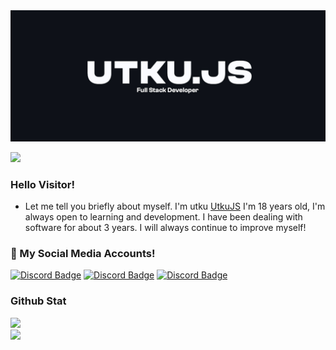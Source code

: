 <img src="https://github.com/UtkuJS/UtkuJS/blob/main/banner.jpg">

<img src="https://raw.githubusercontent.com/iampavangandhi/iampavangandhi/master/gifs/Hi.gif" width="30px"> <h3>Hello Visitor!</h3> 
- Let me tell you briefly about myself. I'm utku [UtkuJS](https://github.com/UtkuJS) I'm 18 years old, I'm always open to learning and development.
I have been dealing with software for about 3 years. I will always continue to improve myself!

<h3>🌟 My Social Media Accounts!</h3>

[![Discord Badge](https://img.shields.io/badge/Discord%20-7289DA.svg?&amp;style=for-the-badge&amp;logo=discord&amp;logoColor=white)](https://discord.com/users/918232254763905064/)
[![Discord Badge](https://img.shields.io/badge/YouTube-ff0000.svg?&amp;style=for-the-badge&amp;logo=youtube&amp;logoColor=white)](https://www.youtube.com/UtkuJS)
[![Discord Badge](https://img.shields.io/badge/Github%20-171515.svg?&amp;style=for-the-badge&amp;logo=github&amp;logoColor=white)](https://github.com/UtkuJS)
<div >
<h3>Github Stat</h3>
 <div><img src="https://komarev.com/ghpvc/?username=UtkuJS&&label=PROFILE+VIEWS&color=grey"/></div>
   <a href="https://github.com/utkujs" target="_blank">
      <img src="https://github-readme-stats.vercel.app/api/?username=UtkuJS&show_icons=true&title_color=fff&icon_color=79ff97&text_color=9f9f9f&bg_color=151515">
   </a>
</div>
